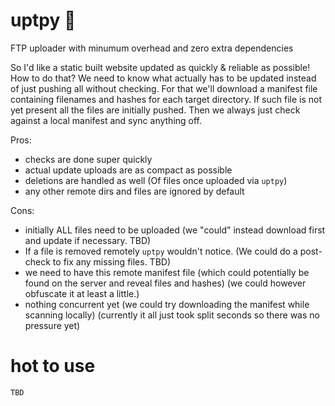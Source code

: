 # uptpy 🍰

FTP uploader with minumum overhead and zero extra dependencies

So I'd like a static built website updated as quickly & reliable as possible! How to do that?
We need to know what actually has to be updated instead of just pushing all without
checking. For that we'll download a manifest file containing filenames and hashes for each
target directory. If such file is not yet present all the files are initially
pushed. Then we always just check against a local manifest and sync anything off.

Pros:

* checks are done super quickly
* actual update uploads are as compact as possible
* deletions are handled as well (Of files once uploaded via `uptpy`)
* any other remote dirs and files are ignored by default

Cons:

* initially ALL files need to be uploaded (we "could" instead download first
  and update if necessary. TBD)
* If a file is removed remotely `uptpy` wouldn't notice. (We could do a post-
  check to fix any missing files. TBD)
* we need to have this remote manifest file (which could potentially be found
  on the server and reveal files and hashes) (we could however obfuscate it at
  least a little.)
* nothing concurrent yet (we could try downloading the manifest while scanning locally) (currently it all just took split seconds so there was no pressure yet)

# hot to use

`TBD`
